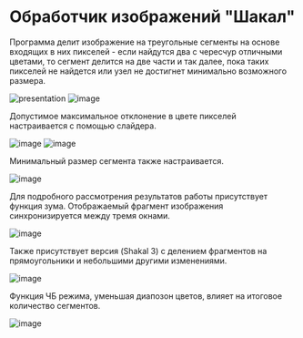 # Обработчик изображений "Шакал"

Программа делит изображение на треугольные сегменты на основе входящих в них пикселей - если найдутся два с чересчур отличными цветами, то сегмент делится на две части и так далее, пока таких пикселей не найдется или узел не достигнет минимально возможного размера.

![presentation](https://github.com/MetallicSky/Image-processor-Shakal/assets/46136189/723c23f4-aaa5-498c-83e8-42261474bd89)
![image](https://github.com/MetallicSky/Image-processor-Shakal/assets/46136189/674526c2-3c69-4457-8d42-10f32d5a24ae)

Допустимое максимальное отклонение в цвете пикселей настраивается с помощью слайдера.

![image](https://github.com/MetallicSky/Image-processor-Shakal/assets/46136189/f3e12381-a954-4448-a1c9-b8f4550489b2)
![image](https://github.com/MetallicSky/Image-processor-Shakal/assets/46136189/3577a94a-0170-400c-a687-e724a0245bbb)

Минимальный размер сегмента также настраивается.

![image](https://github.com/MetallicSky/Image-processor-Shakal/assets/46136189/b48041aa-74f0-4670-8f4d-eeb98b117fd9)

Для подробного рассмотрения результатов работы присутствует функция зума. Отображаемый фрагмент изображения синхронизируется между тремя окнами.

![image](https://github.com/MetallicSky/Image-processor-Shakal/assets/46136189/fe984cb0-8580-4e9f-b73a-aeeba0709f09)

Также присутствует версия (Shakal 3) с делением фрагментов на прямоугольники и небольшими другими изменениями.

![image](https://github.com/MetallicSky/Image-processor-Shakal/assets/46136189/b76df013-f846-4a6b-b540-86b83b7d7487)

Функция ЧБ режима, уменьшая диапозон цветов, влияет на итоговое количество сегментов.

![image](https://github.com/MetallicSky/Image-processor-Shakal/assets/46136189/36cb311b-22a0-4d27-ba27-c14292ef18c5)
